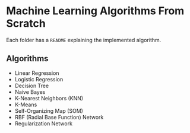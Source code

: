 # Machine Learning Algorithms From Scratch

Each folder has a `README` explaining the implemented algorithm.

## Algorithms

- Linear Regression
- Logistic Regression
- Decision Tree
- Naive Bayes
- K-Nearest Neighbors (KNN)
- K-Means
- Self-Organizing Map (SOM)
- RBF (Radial Base Function) Network
- Regularization Network
